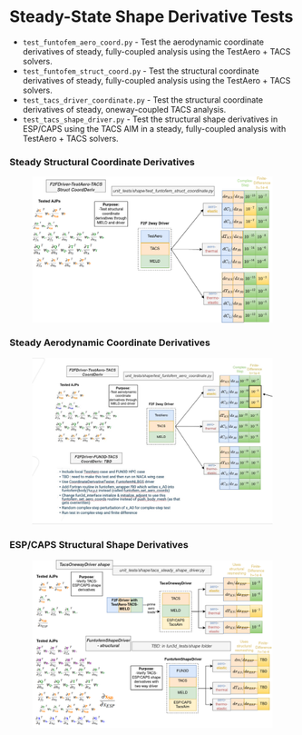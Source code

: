 # Steady-State Shape Derivative Tests #
* `test_funtofem_aero_coord.py` - Test the aerodynamic coordinate derivatives of steady, fully-coupled analysis using the TestAero + TACS solvers.
* `test_funtofem_struct_coord.py` - Test the structural coordinate derivatives of steady, fully-coupled analysis using the TestAero + TACS solvers.
* `test_tacs_driver_coordinate.py` - Test the structural coordinate derivatives of steady, oneway-coupled TACS analysis.
* `test_tacs_shape_driver.py` - Test the structural shape derivatives in ESP/CAPS using the TACS AIM in a steady, fully-coupled analysis with TestAero + TACS solvers.

### Steady Structural Coordinate Derivatives ###
<figure class="image">
  <img src="images/tacs_coord_derivs_full.drawio.png" width=\linewidth/>
</figure>

### Steady Aerodynamic Coordinate Derivatives ###
<figure class="image">
  <img src="images/f2f_aero_coords.png" width=\linewidth/>
</figure>

### ESP/CAPS Structural Shape Derivatives ###
<figure class="image">
  <img src="images/struct_shape_derivs.drawio.png" width=\linewidth/>
</figure>